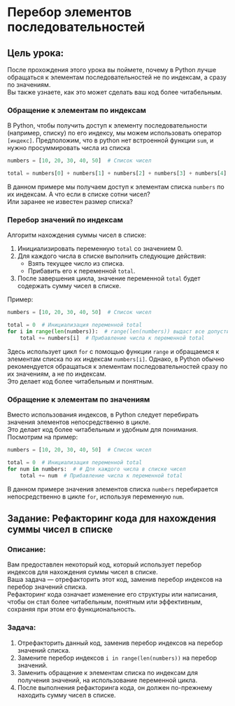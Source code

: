 # Перебор элементов последовательностей

## Цель урока:
После прохождения этого урока вы поймете, почему в Python лучше обращаться к элементам последовательностей не по индексам, а сразу по значениям.  
Вы также узнаете, как это может сделать ваш код более читабельным.

### Обращение к элементам по индексам
В Python, чтобы получить доступ к элементу последовательности (например, списку) по его индексу, мы можем использовать оператор `[индекс]`. 
Предположим, что в python нет встроенной функции `sum`, и нужно просуммировать числа из списка
```python
numbers = [10, 20, 30, 40, 50]  # Список чисел

total = numbers[0] + numbers[1] + numbers[2] + numbers[3] + numbers[4]  # 150
```

В данном примере мы получаем доступ к элементам списка `numbers` по их индексам. А что если в списке сотни чисел?  
Или заранее не известен размер списка?

### Перебор значений по индексам
Алгоритм нахождения суммы чисел в списке:

1. Инициализировать переменную `total` со значением 0.
2. Для каждого числа в списке выполнить следующие действия:
   - Взять текущее число из списка.
   - Прибавить его к переменной `total`.
3. После завершения цикла, значение переменной `total` будет содержать сумму чисел в списке.

Пример:
```python
numbers = [10, 20, 30, 40, 50]  # Список чисел

total = 0  # Инициализация переменной total
for i in range(len(numbers)):  # range(len(numbers)) выдаст все допустимые индексы для списка numbers
    total += numbers[i]  # Прибавление числа к переменной total
```
Здесь использует цикл `for` с помощью функции `range` и обращаемся к элементам списка по их индексам `numbers[i]`.
Однако, в Python обычно рекомендуется обращаться к элементам последовательностей сразу по их значениям, а не по индексам.  
Это делает код более читабельным и понятным.

### Обращение к элементам по значениям
Вместо использования индексов, в Python следует перебирать значения элементов непосредственно в цикле.  
Это делает код более читабельным и удобным для понимания. Посмотрим на пример:

```python
numbers = [10, 20, 30, 40, 50]  # Список чисел

total = 0  # Инициализация переменной total
for num in numbers:  # # Для каждого числа в списке чисел
    total += num  # Прибавление числа к переменной total
```
В данном примере значения элементов списка `numbers` перебирается непосредственно в цикле `for`, используя переменную `num`.  

## Задание: Рефакторинг кода для нахождения суммы чисел в списке

### Описание: 
Вам предоставлен некоторый код, который использует перебор индексов для нахождения суммы чисел в списке.  
Ваша задача — отрефакторить этот код, заменив перебор индексов на перебор значений списка.  
Рефакторинг кода означает изменение его структуры или написания, чтобы он стал более читабельным, понятным или эффективным, сохраняя при этом его функциональность.

### Задача:
1. Отрефакторить данный код, заменив перебор индексов на перебор значений списка.
2. Замените перебор индексов `i in range(len(numbers))` на перебор значений.
3. Заменить обращение к элементам списка по индексам для получения значений, на использование переменной цикла.
4. После выполнения рефакторинга кода, он должен по-прежнему находить сумму чисел в списке.